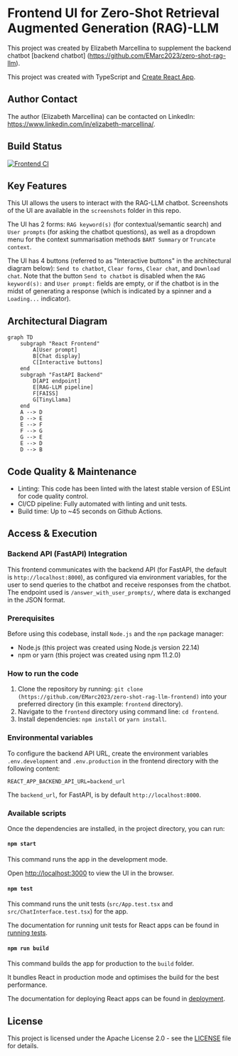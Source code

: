# Frontend UI for Zero-Shot Retrieval Augmented Generation (RAG)-LLM

This project was created by Elizabeth Marcellina to supplement the backend chatbot [backend chatbot] (https://github.com/EMarc2023/zero-shot-rag-llm). 

This project was created with TypeScript and [Create React App](https://github.com/facebook/create-react-app).

## Author Contact

The author (Elizabeth Marcellina) can be contacted on LinkedIn: https://www.linkedin.com/in/elizabeth-marcellina/.

## Build Status

[![Frontend CI](https://github.com/EMarc2023/zero-shot-rag-llm-frontend/actions/workflows/main.yml/badge.svg)](https://github.com/EMarc2023/zero-shot-rag-llm-frontend/actions/workflows/main.yml)

## Key Features

This UI allows the users to interact with the RAG-LLM chatbot. Screenshots of the UI are available in the `screenshots` folder in this repo. 

The UI has 2 forms: `RAG keyword(s)` (for contextual/semantic search) and `User prompts` (for asking the chatbot questions), as well as a dropdown menu for the context summarisation methods `BART Summary` or `Truncate context`.

The UI has 4 buttons (referred to as "Interactive buttons" in the architectural diagram below): `Send to chatbot`, `Clear forms`, `Clear chat`, and `Download chat`. Note that the button `Send to chatbot` is disabled when the `RAG keyword(s):` and `User prompt:` fields are empty, or if the chatbot is in the midst of generating a response (which is indicated by a spinner and a `Loading...` indicator). 

## Architectural Diagram

```mermaid
graph TD
    subgraph "React Frontend"
        A[User prompt]
        B[Chat display]
        C[Interactive buttons]
    end
    subgraph "FastAPI Backend"
        D[API endpoint]
        E[RAG-LLM pipeline]
        F[FAISS]
        G[TinyLlama]
    end
    A --> D
    D --> E
    E --> F
    F --> G
    G --> E
    E --> D
    D --> B
```

## Code Quality & Maintenance

* Linting: This code has been linted with the latest stable version of ESLint for code quality control.
* CI/CD pipeline: Fully automated with linting and unit tests.
* Build time: Up to ~45 seconds on Github Actions.

## Access & Execution

### Backend API (FastAPI) Integration

This frontend communicates with the backend API (for FastAPI, the default is `http://localhost:8000`), as configured via environment variables, for the user to send queries to the chatbot and receive responses from the chatbot. The endpoint used is `/answer_with_user_prompts/`, where data is exchanged in the JSON format.

### Prerequisites

Before using this codebase, install `Node.js` and the `npm` package manager:

* Node.js (this project was created using Node.js version 22.14)
* npm or yarn (this project was created using npm 11.2.0)

### How to run the code

1.  Clone the repository by running: `git clone (https://github.com/EMarc2023/zero-shot-rag-llm-frontend)` into your preferred directory (in this example: `frontend` directory).
2.  Navigate to the `frontend` directory using command line: `cd frontend`.
3.  Install dependencies: `npm install` or `yarn install`.

### Environmental variables

To configure the backend API URL, create the environment variables `.env.development` and `.env.production` in the frontend directory with the following content:

```
REACT_APP_BACKEND_API_URL=backend_url
```

The `backend_url`, for FastAPI, is by default `http://localhost:8000`.

### Available scripts

Once the dependencies are installed, in the project directory, you can run:

#### `npm start`

This command runs the app in the development mode.

Open [http://localhost:3000](http://localhost:3000) to view the UI in the browser.

#### `npm test`

This command runs the unit tests (`src/App.test.tsx` and `src/ChatInterface.test.tsx`) for the app. 

The documentation for running unit tests for React apps can be found in [running tests](https://facebook.github.io/create-react-app/docs/running-tests).

#### `npm run build`

This command builds the app for production to the `build` folder.

It bundles React in production mode and optimises the build for the best performance. 

The documentation for deploying React apps can be found in [deployment](https://facebook.github.io/create-react-app/docs/deployment).

## License

This project is licensed under the Apache License 2.0 - see the [LICENSE](https://www.apache.org/licenses/LICENSE-2.0) file for details.

